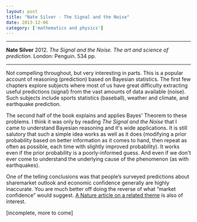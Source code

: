 ```yaml
---
layout: post
title: "Nate Silver - The Signal and the Noise"
date: 2013-12-06
category: ['mathematics and physics']
---
```



***
<b>Nate Silver</b> 2012. _The Signal and the Noise. The art and science of prediction_. London: Penguin. 534 pp.

***


Not compelling throughout, but very interesting in parts.  This is a popular account of reasoning (prediction) based on Bayesian statistics.  The first few chapters explore subjects where most of us have great difficulty extracting useful predictions (signal) from the vast amounts of data available (noise).  Such subjects include sports statistics (baseball), weather and climate, and earthquake prediction.

The second half of the book explains and applies Bayes' Theorem to these problems.   I think it was only by reading _The Signal and the Noise_ that I came to understand Bayesian reasoning and it's wide applications.  It is still salutory that such a simple idea works as well as it does (modifying a prior probability based on better information as it comes to hand, then repeat as often as possible, each time with slightly improved probability).  It works even if the prior probability is a poorly-informed guess. And even if we don't ever come to understand the underlying cause of the phenomenon (as with earthquakes).

One of the telling conclusions was that people’s surveyed predictions about sharemarket outlook and economic confidence generally are highly inaccurate.  You are much better off doing the reverse of what “market confidence” would suggest.  [A Nature article on a related  theme](http://www.nature.com/srep/2013/130425/srep01684/full/srep01684.html)  is also of interest.
 
[incomplete, more to come]
 

